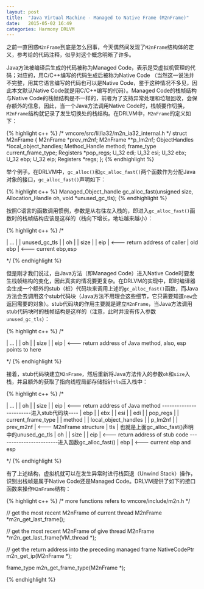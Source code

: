 ```yaml
---
layout: post
title:  "Java Virtual Machine - Managed to Native Frame (M2nFrame)"
date:   2015-05-02 16:49
categories: Harmony DRLVM
---
```


之前一直困惑`M2nFrame`到底是怎么回事，今天偶然间发现了`M2nFrame`结构体的定义，参考给的代码注释，似乎对这个概念明晰了许多。

Java方法被编译后生成的代码被称为Managed Code，表示是受虚拟机管理的代码；对应的，用C/C++编写的代码生成后被称为Native Code （当然这一说法并不完整，用其它语言编写的代码也可以是Native Code，鉴于这种情况不多见，因此本文默认Native Code就是用C/C++编写的代码）。Managed Code的栈帧结构与Native Code的栈帧结构是不一样的，前者为了支持异常处理和垃圾回收，会保存额外的信息，因此，当一个Java方法调用Native Code时，栈帧要作切换，`M2nFrame`结构就记录了发生切换处的栈结构。在DRLVM中，`M2nFrame`的定义如下：

{% highlight c++ %}
/* vmcore/src/lil/ia32/m2n_ia32_internal.h */
struct M2nFrame {
	M2nFrame        *prev_m2nf;
	M2nFrame       **p_lm2nf;
	ObjectHandles   *local_object_handles;
	Method_Handle    method;
	frame_type       current_frame_type;
	Registers       *pop_regs;
	U_32             edi;
	U_32             esi;
	U_32             ebx;
	U_32             ebp;
	U_32             eip;
	Registers       *regs;
};
{% endhighlight %}

举个例子。在DRLVM中，`gc_alloc()`和`gc_alloc_fast()`两个函数作为分配Java对象的接口，`gc_alloc_fast()`声明如下：

{% highlight c++ %}
Managed_Object_handle gc_alloc_fast(unsigned size,
				    Allocation_Handle oh,
				    void *unused_gc_tls);
{% endhighlight %}

按照C语言的函数调用惯例，参数是从右往左入栈的，即进入`gc_alloc_fast()`函数时的栈帧结构应该是这样的（栈向下增长，地址越来越小）：

{% highlight c++ %}
/*

| ...           |
| unused_gc_tls |
| oh            |
| size          |
| eip           | <--- return address of caller
| old ebp       | <--- current ebp,esp

*/
{% endhighlight %}

但是刚才我们说过，由Java方法（即Managed Code）进入Native Code时要发生栈帧结构的变化，因此真实的情况要更复杂。在DRLVM的实现中，即时编译器会生成一个额外的stub（桩）代码块来调用上述的`gc_alloc_fast()`函数，而Java方法会去调用这个stub代码块（Java方法不用理会这些细节，它只需要知道`new`会返回需要的对象）。stub代码块的作用主要就是建立`M2nFrame`，当Java方法调用stub代码块时的栈帧结构是这样的（注意，此时并没有传入参数`unused_gc_tls`）：

{% highlight c++ %}
/*

| ...  |
| oh   |
| size |
| eip  | <--- return address of Java method, also, esp points to here

*/
{% endhighlight %}

接着，stub代码块建立`M2nFrame`，然后重新将Java方法传入的参数`oh`和`size`入栈，并且额外的获取了指向线程局部存储指针`tls`压入栈中：

{% highlight c++ %}
/*

| ...                  |
| oh                   |
| size                 |
| eip                  | <--- return address of Java method
------------------------进入stub代码块----
| ebp                  |
| ebx                  |
| esi                  |
| edi                  |
| pop_regs             |
| current_frame_type   |
| method               |
| local_object_handles |
| p_lm2nf              |
| prev_m2nf            | <--- M2nFrame structure 
| tls                  | 也就是上面gc_alloc_fast()声明中的unused_gc_tls
| oh                   |
| size                 |
| eip                  | <--- return address of stub code
------------------------进入函数gc_alloc_fast()
| ebp                  | <--- current ebp and esp

*/
{% endhighlight %}

有了上述结构，虚拟机就可以在发生异常时进行栈回退（Unwind Stack）操作，识别出栈帧是属于Native Code还是Managed Code。DRLVM提供了如下的接口函数来操作`M2nFrame`结构：

{% highlight c++ %}
/* more functions refers to vmcore/include/m2n.h */

// get the most recent M2nFrame of current thread
M2nFrame *m2n_get_last_frame();

// get the most recent M2nFrame of give thread
M2nFrame *m2n_get_last_frame(VM_thread *);

// get the return address into the preceding managed frame
NativeCodePtr m2n_get_ip(M2nFrame *);

frame_type m2n_get_frame_type(M2nFrame *);

{% endhighlight %}

